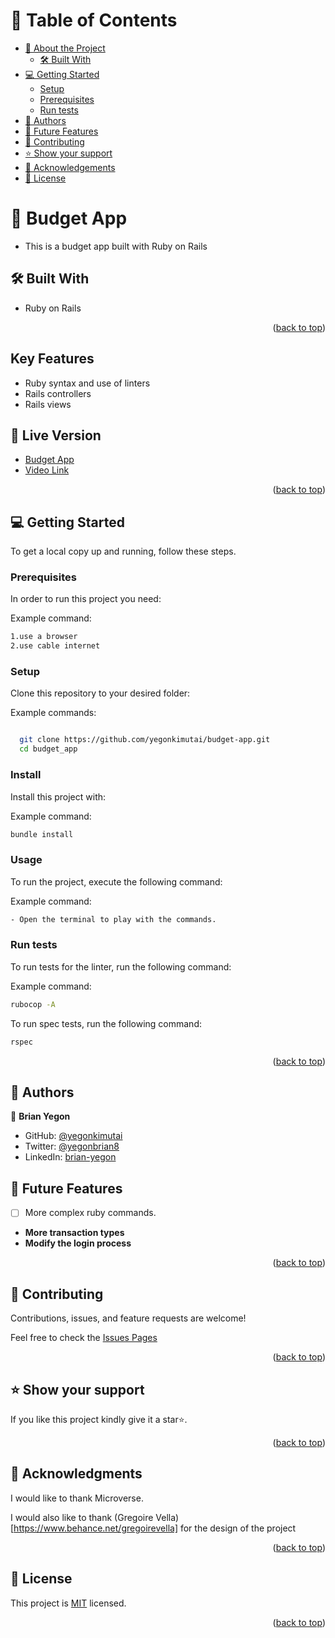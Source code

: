 <a name="readme-top"></a>

<!-- TABLE OF CONTENTS -->

# 📗 Table of Contents

- [📖 About the Project](#about-project)
  - [🛠 Built With](#built-with)
- [💻 Getting Started](#getting-started)
  - [Setup](#setup)
  - [Prerequisites](#prerequisites)
  - [Run tests](#run-tests)
- [👥 Authors](#authors)
- [🔭 Future Features](#future-features)
- [🤝 Contributing](#contributing)
- [⭐️ Show your support](#support)
- [🙏 Acknowledgements](#acknowledgements)
- [📝 License](#license)

<!-- PROJECT DESCRIPTION -->

# 📖 Budget App <a name="about-project"></a>

- This is a budget app built with Ruby on Rails

## 🛠 Built With <a name="built-with"></a>

- Ruby on Rails

<p align="right">(<a href="#readme-top">back to top</a>)</p>

## Key Features

- Ruby syntax and use of linters
- Rails controllers
- Rails views

<!-- LIVE DEMO -->

## 🚀 Live Version <a name="live-demo"></a>

- [Budget App](https://budget-wcyn.onrender.com/)
- [Video Link](https://www.loom.com/share/b5fb2b23a817454dbb339b8175a3e18e?sid=9390d350-1ca8-49a9-8647-4ae27ca53993)

<p align="right">(<a href="#readme-top">back to top</a>)</p>

<!-- GETTING STARTED -->

## 💻 Getting Started <a name="getting-started"></a>

To get a local copy up and running, follow these steps.

### Prerequisites

In order to run this project you need:

Example command:

```sh
1.use a browser
2.use cable internet
```

### Setup

Clone this repository to your desired folder:

Example commands:

```sh

  git clone https://github.com/yegonkimutai/budget-app.git
  cd budget_app


```

### Install

Install this project with:

Example command:

```sh
bundle install
```

### Usage

To run the project, execute the following command:

Example command:

```sh
- Open the terminal to play with the commands.
```

### Run tests

To run tests for the linter, run the following command:

Example command:

```sh
rubocop -A
```

To run spec tests, run the following command:

```sh
rspec
```

<p align="right">(<a href="#readme-top">back to top</a>)</p>

## 👥 Authors <a name="authors"></a>

👤 **Brian Yegon**

- GitHub: [@yegonkimutai](https://github.com/yegonkimutai)
- Twitter: [@yegonbrian8](https://twitter.com/yegonbrian8)
- LinkedIn: [brian-yegon](https://www.linkedin.com/in/brian-yegon-0717a1241/)


<!-- FUTURE FEATURES -->

## 🔭 Future Features <a name="future-features"></a>

- [ ] More complex ruby commands.
- **More transaction types**
- **Modify the login process**

<p align="right">(<a href="#readme-top">back to top</a>)</p>

<!-- CONTRIBUTING -->

## 🤝 Contributing <a name="contributing"></a>

Contributions, issues, and feature requests are welcome!

Feel free to check the [Issues Pages](https://github.com/mnaibei/budget_app/issues)

<p align="right">(<a href="#readme-top">back to top</a>)</p>

<!-- SUPPORT -->

## ⭐️ Show your support <a name="support"></a>

If you like this project kindly give it a star⭐️.

<p align="right">(<a href="#readme-top">back to top</a>)</p>

<!-- ACKNOWLEDGEMENTS -->

## 🙏 Acknowledgments <a name="acknowledgements"></a>

I would like to thank Microverse.

I would also like to thank (Gregoire Vella)[https://www.behance.net/gregoirevella] for the design of the project

<p align="right">(<a href="#readme-top">back to top</a>)</p>

<!-- LICENSE -->

## 📝 License <a name="license"></a>

This project is [MIT](./MIT.md) licensed.

<p align="right">(<a href="#readme-top">back to top</a>)</p>